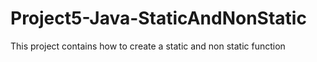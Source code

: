 # Project5-Java-StaticAndNonStatic
This project contains how to create a static and non static function
